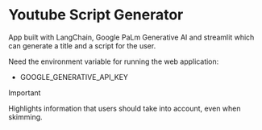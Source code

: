 # Youtube Script Generator
App built with LangChain, Google PaLm Generative AI and streamlit which can generate a title and a script for the user.

Need the environment variable for running the web application: 
- GOOGLE_GENERATIVE_API_KEY
> [!IMPORTANT]
> Highlights information that users should take into account, even when skimming.
